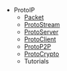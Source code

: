 - ProtoIP
  - [Packet](./Packet.md)
  - [ProtoStream](./ProtoStream.md)
  - [ProtoServer](./Server.md)
  - [ProtoClient](./Client.md)
  - [ProtoP2P](./Peer.md)
  - [ProtoCrypto](./Crypto.md)
  - Tutorials